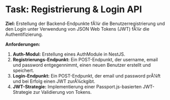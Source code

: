 ﻿# Task: Registrierung & Login API

**Ziel:** Erstellung der Backend-Endpunkte fÃ¼r die Benutzerregistrierung und den Login unter Verwendung von JSON Web Tokens (JWT) fÃ¼r die Authentifizierung.

**Anforderungen:**
1.  **Auth-Modul:** Erstellung eines AuthModule in NestJS.
2.  **Registrierungs-Endpunkt:** Ein POST-Endpunkt, der username, email und password entgegennimmt, einen neuen Benutzer erstellt und speichert.
3.  **Login-Endpunkt:** Ein POST-Endpunkt, der email und password prÃ¼ft und bei Erfolg einen JWT zurÃ¼ckgibt.
4.  **JWT-Strategie:** Implementierung einer Passport.js-basierten JWT-Strategie zur Validierung von Tokens.
